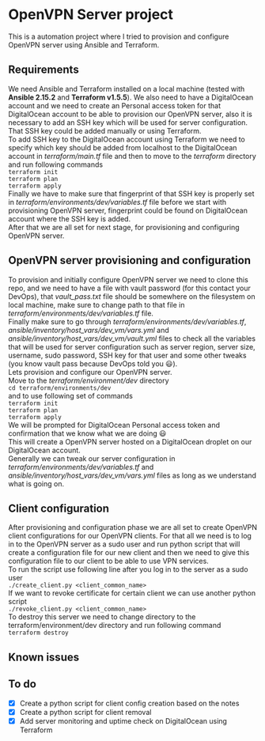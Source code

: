 # OpenVPN Server project

This is a automation project where I tried to provision and configure OpenVPN server using Ansible and Terraform.  

## Requirements  

We need Ansible and Terraform installed on a local machine (tested with **Ansible 2.15.2** and **Terraform v1.5.5**).
We also need to have a DigitalOcean account and we need to create an Personal access token for that DigitalOcean account to be able to provision our OpenVPN server, also it is necessary to add an SSH key which will be used for server configuration.  
That SSH key could be added manually or using Terraform.  
To add SSH key to the DigitalOcean account using Terraform we need to specify which key should be added from localhost to the DigitalOcean account in *terraform/main.tf* file and then to move to the *terraform* directory and run following commands  
`terraform init`  
`terraform plan`  
`terraform apply`  
Finally we have to make sure that fingerprint of that SSH key is properly set in *terraform/environments/dev/variables.tf* file before we start with provisioning OpenVPN server, fingerprint could be found on DigitalOcean account where the SSH key is added.  
After that we are all set for next stage, for provisioning and configuring OpenVPN server.  

## OpenVPN server provisioning and configuration

To provision and initially configure OpenVPN server we need to clone this repo, and we need to have a file with vault password (for this contact your DevOps), that *vault_pass.txt* file should be somewhere on the filesystem on local machine, make sure to change path to that file in *terraform/environments/dev/variables.tf* file.  
Finally make sure to go through *terraform/environments/dev/variables.tf*, *ansible/inventory/host_vars/dev_vm/vars.yml* and *ansible/inventory/host_vars/dev_vm/vault.yml* files to check all the variables that will be used for server configuration such as server region, server size, username, sudo password, SSH key for that user and some other tweaks (you know vault pass because DevOps told you :smiley:).  
Lets provision and configure our OpenVPN server.  
Move to the *terraform/environment/dev* directory  
`cd terraform/environments/dev`  
and to use following set of commands  
`terraform init`  
`terraform plan`  
`terraform apply`  
We will be prompted for DigitalOcean Personal access token and confirmation that we know what we are doing :smiley:  
This will create a OpenVPN server hosted on a DigitalOcean droplet on our DigitalOcean account.  
Generally we can tweak our server configuration in *terraform/environments/dev/variables.tf* and *ansible/inventory/host_vars/dev_vm/vars.yml* files as long as we understand what is going on.  

## Client configuration

After provisioning and configuration phase we are all set to create OpenVPN client configurations for our OpenVPN clients. For that all we need is to log in to the OpenVPN server as a sudo user and run python script that will create a configuration file for our new client and then we need to give this configuration file to our client to be able to use VPN services.  
To run the script use following line after you log in to the server as a sudo user  
`./create_client.py <client_common_name>`  
If we want to revoke certificate for certain client we can use another python script  
`./revoke_client.py <client_common_name>`  
To destroy this server we need to change directory to the terraform/environment/dev directory and run following command  
`terraform destroy`  

## Known issues  

## To do  

- [x] Create a python script for client config creation based on the notes  
- [x] Create a python script for client removal  
- [x] Add server monitoring and uptime check on DigitalOcean using Terraform